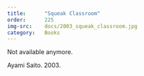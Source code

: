 ```yaml
---
title:      "Squeak Classroom"
order:      225
img-src:    docs/2003_squeak_classroom.jpg
category:   Books
---
```

Not available anymore.

Ayami Saito. 2003.
